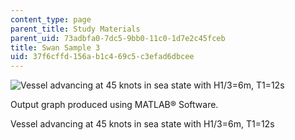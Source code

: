 ```yaml
---
content_type: page
parent_title: Study Materials
parent_uid: 73adbfa0-7dc5-9bb0-11c0-1d7e2c45fceb
title: Swan Sample 3
uid: 37f6cffd-156a-b1c4-69c5-c3efad6dbcee
---
```


![Vessel advancing at 45 knots in sea state with H1/3=6m, T1=12s](/courses/mechanical-engineering/2-24-ocean-wave-interaction-with-ships-and-offshore-energy-systems-13-022-spring-2002/study-materials/swan5.gif)

Output graph produced using MATLAB® Software.

Vessel advancing at 45 knots in sea state with H1/3\=6m, T1=12s